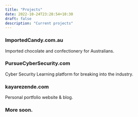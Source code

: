 ```yaml
---
title: "Projects"
date: 2022-10-24T23:28:54+10:30
draft: false
description: "Current projects"
---
```


<h3>ImportedCandy.com.au</h3>
Imported chocolate and confectionery for Australians. 
<bl></bl>

<h3>PursueCyberSecurity.com</h3>
Cyber Security Learning platform for breaking into the industry.
<bl></bl>

<h3>kayarezende.com</h3>
Personal portfolio website & blog. 
<bl></bl>

<h3>More soon.</h3>
